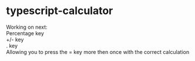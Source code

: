 # typescript-calculator

Working on next: <br>
Percentage key <br>
+/- key <br>
. key <br>
Allowing you to press the = key more then once with the correct calculation <br>
